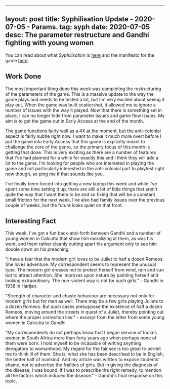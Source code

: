 
---
layout: post
title: Syphilisation Update - 2020-07-05 - Params.
tag: syph
date: 2020-07-05
desc: The parameter restructure and Gandhi fighting with young women
---


You can read about what *Syphilisation* is [here](/blog/syph/announce) and the manifesto for the game [here](/blog/syph/newManifesto).

## Work Done

The most important thing done this week was completing the restructuring of the parameters of the game. This is a massive update to the way the game plays and needs to be tested a lot, but I'm very excited about seeing it play out. When the game was built scattershot, it allowed me to ignore a number of issues with the way it played. Now that there is something set in place, I can no longer hide from parameter issues and game flow issues. My aim is to get the game out in Early Access at the end of the month.


The game functions fairly well as a 4X at the moment, but the anti-colonial aspect is fairly subtle right now. I want to make it much more overt before I put the game into Early Access that this game is explicitly meant to challenge the core of the genre, so the primary focus of this month is getting that done. This is very exciting as there are a number of features that I've had planned for a while for exactly this and I think they will add a lot to the game. I'm looking for people who are interested in playing the game and not particularly interested in the anti-colonial part to playtest right now though, so ping me if that sounds like you.


I've finally been forced into getting a new laptop this week and while I've spent some time setting it up, there are still a lot of little things that aren't quite the way that I want them to be and so fixing that will be a constant small friction for the next week. I've also had family issues over the previous couple of weeks, but the future looks quiet on that front.

## Interesting Fact

This week, I've got a fun back-and-forth between Gandhi and a number of young women in Calcutta that show him moralizing at them, as was his wont, and them rather cleanly cutting apart his argument only to see him double down on his preaching.


"I have a fear that the modern girl loves to be Juliet to half a dozen Romeos. She loves adventure. My correspondent seems to represent the unusual type. The modern girl dresses not to protect herself from wind, rain and sun but to attract attention. She improves upon nature by painting herself and looking extraordinary. The non-violent way is not for such girls." - Gandhi in 1938 in Harijan.


"Strength of character and chaste behaviour are necessary not only for modern girls but for men as well. There may be a few girls playing Juliets to a dozen Romeos. But such cases presuppose the existence of half a dozen Romeos, moving around the streets in quest of a Juliet, thereby pointing out where the proper correction lies." - excerpt from the letter from some young women in Calcutta to Gandhi


"My correspondents do not perhaps know that I began service of India's women in South Africa more than forty years ago when perhaps none of them were born. I hold myself to be incapable of writing anything derogatory to womanhood. My regard for the fair sex is too great to permit me to think ill of them. She is, what she has been described to be in English, the better half of mankind. And my article was written to expose students' shame, not to advertise the frailties of girls. But in giving the diagnosis of the disease, I was bound, if I was to prescribe the right remedy, to mention all the factors which induced the disease." - Gandhi's final response on this topic.

